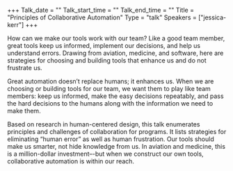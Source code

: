 +++
Talk_date = ""
Talk_start_time = ""
Talk_end_time = ""
Title = "Principles of Collaborative Automation"
Type = "talk"
Speakers = ["jessica-kerr"]
+++

How can we make our tools work with our team? Like a good team member, great tools keep us informed, implement our decisions, and help us understand errors. Drawing from aviation, medicine, and software, here are strategies for choosing and building tools that enhance us and do not frustrate us.

Great automation doesn’t replace humans; it enhances us. When we are choosing or building tools for our team, we want them to play like team members: keep us informed, make the easy decisions repeatably, and pass the hard decisions to the humans along with the information we need to make them.

Based on research in human-centered design, this talk enumerates principles and challenges of collaboration for programs. It lists strategies for eliminating “human error” as well as human frustration. Our tools should make us smarter, not hide knowledge from us. In aviation and medicine, this is a million-dollar investment–-but when we construct our own tools, collaborative automation is within our reach.
